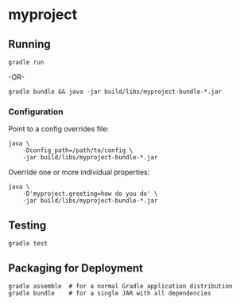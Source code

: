 # myproject

## Running

    gradle run
    
-OR- 
    
    gradle bundle && java -jar build/libs/myproject-bundle-*.jar

### Configuration

Point to a config overrides file:

    java \
        -Dconfig_path=/path/to/config \
        -jar build/libs/myproject-bundle-*.jar

Override one or more individual properties:

    java \
        -D'myproject.greeting=how do you do' \
        -jar build/libs/myproject-bundle-*.jar


## Testing

    gradle test


## Packaging for Deployment

    gradle assemble  # for a normal Gradle application distribution
    gradle bundle    # for a single JAR with all dependencies
